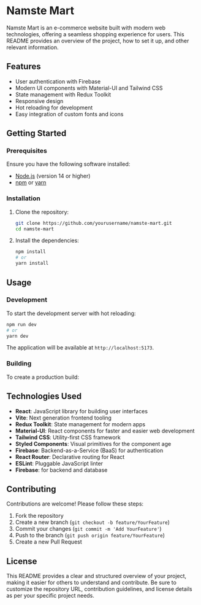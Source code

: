 # Namste Mart

Namste Mart is an e-commerce website built with modern web technologies, offering a seamless shopping experience for users. This README provides an overview of the project, how to set it up, and other relevant information.

## Features

- User authentication with Firebase
- Modern UI components with Material-UI and Tailwind CSS
- State management with Redux Toolkit
- Responsive design
- Hot reloading for development
- Easy integration of custom fonts and icons

## Getting Started

### Prerequisites

Ensure you have the following software installed:

- [Node.js](https://nodejs.org/) (version 14 or higher)
- [npm](https://www.npmjs.com/) or [yarn](https://yarnpkg.com/)

### Installation

1. Clone the repository:

   ```bash
   git clone https://github.com/yourusername/namste-mart.git
   cd namste-mart
   ```

2. Install the dependencies:

   ```bash
   npm install
   # or
   yarn install
   ```

## Usage

### Development

To start the development server with hot reloading:

```bash
npm run dev
# or
yarn dev
```

The application will be available at `http://localhost:5173`.

### Building

To create a production build:

## Technologies Used

- **React**: JavaScript library for building user interfaces
- **Vite**: Next generation frontend tooling
- **Redux Toolkit**: State management for modern apps
- **Material-UI**: React components for faster and easier web development
- **Tailwind CSS**: Utility-first CSS framework
- **Styled Components**: Visual primitives for the component age
- **Firebase**: Backend-as-a-Service (BaaS) for authentication
- **React Router**: Declarative routing for React
- **ESLint**: Pluggable JavaScript linter
- **Firebase**: for backend and database

## Contributing

Contributions are welcome! Please follow these steps:

1. Fork the repository
2. Create a new branch (`git checkout -b feature/YourFeature`)
3. Commit your changes (`git commit -m 'Add YourFeature'`)
4. Push to the branch (`git push origin feature/YourFeature`)
5. Create a new Pull Request

## License

This README provides a clear and structured overview of your project, making it easier for others to understand and contribute. Be sure to customize the repository URL, contribution guidelines, and license details as per your specific project needs.
